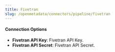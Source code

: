 ```yaml
---
title: Fivetran
slug: /openmetadata/connectors/pipeline/fivetran
---
```


<ConnectorIntro service="pipeline" connector="Fivetran"/>

<Requirements />

<MetadataIngestionService connector="Fivetran"/>

<h4>Connection Options</h4>

- **Fivetran API Key**: Fivetran API Key.
- **Fivetran API Secret**: Fivetran API Secret.

<IngestionScheduleAndDeploy />

<ConnectorOutro connector="Fivetran" />
